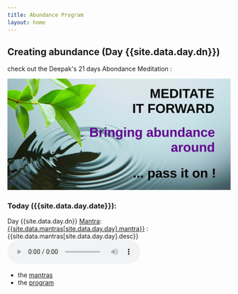 ```yaml
---
title: Abundance Program
layout: home
---
```

## Creating abundance (Day {{site.data.day.dn}})

check out the Deepak's 21 days Abondance Meditation :

[![Abundance: day {{site.data.day.dn}}](img/medit-forward.jpg)](21-days-abundance-program/)

### Today ({{site.data.day.date}}):

Day {{site.data.day.dn}} [Mantra][1]: [{{site.data.mantras[site.data.day.day].mantra}}](https://duckduckgo.com/?q={{site.data.mantras[site.data.day.day].qexp}}) : {{site.data.mantras[site.data.day.day].desc}}
<audio title="Day {{site.data.day.dn}} : {{site.data.mantras[site.data.day.day].fr}}" src="{{page.pgw}}/ipfs/{{site.data.ipfs.qm}}/{{site.data.audio.mp3[site.data.day.dn]}}" type="audio/mp3" controls=1></audio>

* the [mantras][1]
* the [program][2]

[1]: mantras-en.html
[2]: 21-days-abundance-en.htm



